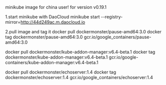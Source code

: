 minikube image for china user!
for version v0.19.1

1.start minikube with DaoCloud 
minikube start --registry-mirror=http://44d249ac.m.daocloud.io

2.pull image and tag it
docker pull dockermonster/pause-amd64:3.0
docker tag dockermonster/pause-amd64:3.0 gcr.io/google_containers/pause-amd64:3.0

docker pull dockermonster/kube-addon-manager:v6.4-beta.1
docker tag dockermonster/kube-addon-manager:v6.4-beta.1 gcr.io/google-containers/kube-addon-manager:v6.4-beta.1

docker pull dockermonster/echoserver:1.4
docker tag dockermonster/echoserver:1.4 gcr.io/google_containers/echoserver:1.4
